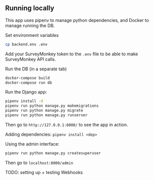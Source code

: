 ## Running locally
This app uses pipenv to manage python dependencies, and Docker to manage running the DB.

Set environment variables
```bash
cp backend.env .env
```

Add your SurveyMonkey token to the `.env` file to be able to make SurveyMonkey API calls.

Run the DB (in a separate tab)
```bash
docker-compose build
docker-compose run db
```

Run the Django app:
```bash
pipenv install -d
pipenv run python manage.py makemigrations
pipenv run python manage.py migrate 
pipenv run python manage.py runserver
```
Then go to `http://127.0.0.1:8000/` to see the app in action.

Adding dependencies:
`pipenv install <dep>` 

Using the admin interface:
```bash
pipenv run python manage.py createsuperuser
```
Then go to `localhost:8000/admin`

TODO: setting up + testing Webhooks
